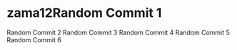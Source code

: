 # zama12Random Commit 1
Random Commit 2
Random Commit 3
Random Commit 4
Random Commit 5
Random Commit 6
